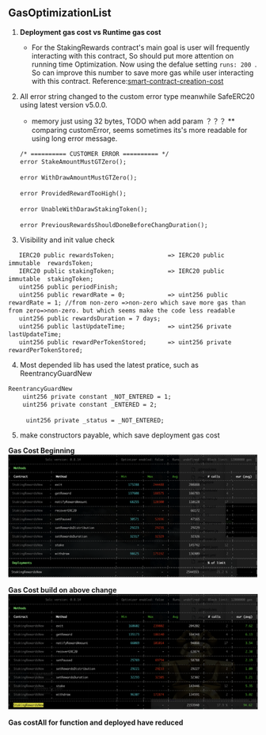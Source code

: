 ## GasOptimizationList

1. **Deployment gas cost vs Runtime gas cost**
    * For the StakingRewards contract's main goal is user will frequently interacting with this contract, So should put more attention on running time Optimization. Now using the defalue setting `runs: 200 `. So can improve this number to save more gas while user interacting with this contract. Reference:[smart-contract-creation-cost](https://www.rareskills.io/post/smart-contract-creation-cost)

2. All error string changed to the custom error type meanwhile SafeERC20 using latest version v5.0.0. 
    * memory just using 32 bytes, TODO when add param ？？？
    ** comparing customError, seems sometimes its's more readable for using long error message.
    ```
    /* ========== CUSTOMER ERROR ========== */
    error StakeAmountMustGTZero();

    error WithDrawAmountMustGTZero();

    error ProvidedRewardTooHigh();

    error UnableWithDarawStakingToken();

    error PreviousRewardsShouldDoneBeforeChangDuration();
    
    ```

3. Visibility and init value check
 ```solidity
    IERC20 public rewardsToken;               => IERC20 public immutable  rewardsToken; 
    IERC20 public stakingToken;               => IERC20 public immutable  stakingToken;
    uint256 public periodFinish;          
    uint256 public rewardRate = 0;            => uint256 public rewardRate = 1; //from non-zero =>non-zero which save more gas than from zero=>non-zero. but which seems make the code less readable 
    uint256 public rewardsDuration = 7 days; 
    uint256 public lastUpdateTime;            => uint256 private lastUpdateTime;
    uint256 public rewardPerTokenStored;      => uint256 private rewardPerTokenStored;

 ```
 
 4. Most depended lib has used the latest pratice, such as ReentrancyGuardNew

 ```solidity
 ReentrancyGuardNew
     uint256 private constant _NOT_ENTERED = 1;
     uint256 private constant _ENTERED = 2;

      uint256 private _status = _NOT_ENTERED;
 ```

5. make constructors payable, which save deployment gas cost

**Gas Cost Beginning**
<img src="OriginalConsumedGas.png" alt="external_result" width="1000"/>

**Gas Cost build on above change**
<img src="ConsumedGas_V1.png" alt="external_result" width="1000"/>

**Gas costAll for function and deployed  have reduced**

